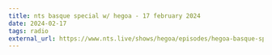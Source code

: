 ```yaml
---
title: nts basque special w/ hegoa - 17 february 2024
date: 2024-02-17
tags: radio
external_url: https://www.nts.live/shows/hegoa/episodes/hegoa-basque-special-17th-february-2024
---
```

